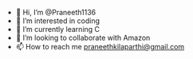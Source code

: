 - 👋 Hi, I’m @Praneeth1136
- 👀 I’m interested in coding
- 🌱 I’m currently learning C
- 💞️ I’m looking to collaborate with Amazon 
- 📫 How to reach me praneethkilaparthi@gmail.com

<!---
Praneeth1136/Praneeth1136 is a ✨ special ✨ repository because its `README.md` (this file) appears on your GitHub profile.
You can click the Preview link to take a look at your changes.
--->
